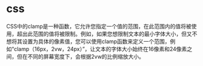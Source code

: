 # css
CSS中的clamp是一种函数，它允许您指定一个值的范围，在此范围内的值将被使用，超出此范围的值将被限制。例如，如果您想限制文本的最小字体大小，但又不想将其设置为具体的像素值，您可以使用clamp函数来定义一个范围，例如“clamp（16px，2vw，24px）”，让文本的字体大小始终在16像素和24像素之间，但在不同的屏幕宽度下，会根据2vw的比例缩放大小。

